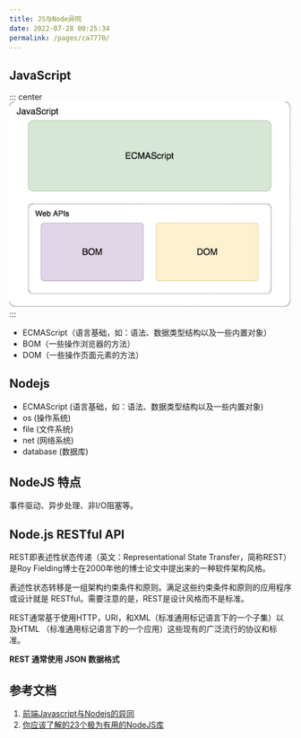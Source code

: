 ```yaml
---
title: JS与Node异同
date: 2022-07-28 00:25:34
permalink: /pages/ca7770/
---
```



## JavaScript
::: center
![img](/imgs/js-node.png)
:::

- ECMAScript（语言基础，如：语法、数据类型结构以及一些内置对象） 
- BOM（一些操作浏览器的方法） 
- DOM（一些操作页面元素的方法）


## Nodejs
- ECMAScript (语言基础，如：语法、数据类型结构以及一些内置对象)
- os (操作系统)
- file (文件系统)
- net (网络系统)
- database (数据库)


## NodeJS 特点
事件驱动、异步处理、非I/O阻塞等。


## Node.js RESTful API
REST即表述性状态传递（英文：Representational State Transfer，简称REST）
是Roy Fielding博士在2000年他的博士论文中提出来的一种软件架构风格。

表述性状态转移是一组架构约束条件和原则。满足这些约束条件和原则的应用程序或设计就是
RESTful。需要注意的是，REST是设计风格而不是标准。

REST通常基于使用HTTP，URI，和XML（标准通用标记语言下的一个子集）以及HTML
（标准通用标记语言下的一个应用）这些现有的广泛流行的协议和标准。

**REST 通常使用 JSON 数据格式**


## 参考文档
1. [前端Javascript与Nodejs的异同](https://segmentfault.com/a/1190000006154835)
2. [你应该了解的23个极为有用的NodeJS库](https://juejin.cn/post/6868616801513799687)
